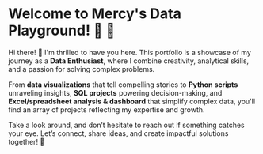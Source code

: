 # Welcome to Mercy's Data Playground! 🎢 🎉

Hi there! 👋 I'm thrilled to have you here. This portfolio is a showcase of my journey as a **Data Enthusiast**, where I combine creativity, analytical skills, and a passion for solving complex problems. 

From **data visualizations** that tell compelling stories to **Python scripts** unraveling insights, **SQL projects** powering decision-making, and **Excel/spreadsheet analysis & dashboard** that simplify complex data, you'll find an array of projects reflecting my expertise and growth.

Take a look around, and don’t hesitate to reach out if something catches your eye. Let’s connect, share ideas, and create impactful solutions together! 🌟

